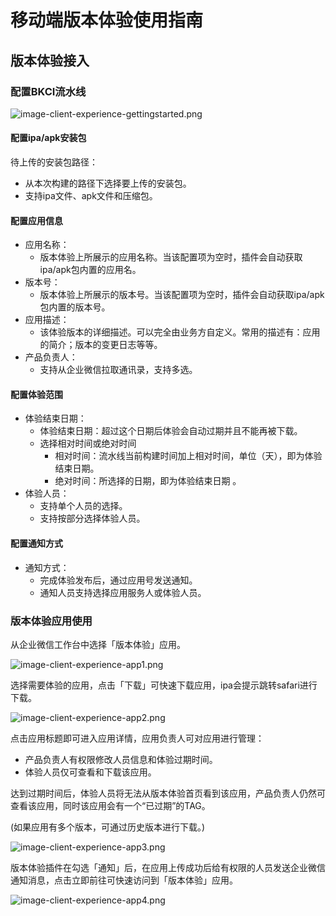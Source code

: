 # **移动端版本体验使用指南**

## **版本体验接入**
### **配置BKCI流水线**
![image-client-experience-gettingstarted.png](../../assets/image-client-experience-gettingstarted.png)

#### **配置ipa/apk安装包**
待上传的安装包路径：
- 从本次构建的路径下选择要上传的安装包。
- 支持ipa文件、apk文件和压缩包。

#### **配置应用信息**
- 应用名称：
    - 版本体验上所展示的应用名称。当该配置项为空时，插件会自动获取ipa/apk包内置的应用名。
- 版本号：
    - 版本体验上所展示的版本号。当该配置项为空时，插件会自动获取ipa/apk包内置的版本号。
- 应用描述：
    - 该体验版本的详细描述。可以完全由业务方自定义。常用的描述有：应用的简介；版本的变更日志等等。
- 产品负责人：
    - 支持从企业微信拉取通讯录，支持多选。

#### **配置体验范围**
- 体验结束日期：
    - 体验结束日期：超过这个日期后体验会自动过期并且不能再被下载。
    - 选择相对时间或绝对时间
        - 相对时间：流水线当前构建时间加上相对时间，单位（天），即为体验结束日期。
        - 绝对时间：所选择的日期，即为体验结束日期 。
- 体验人员：
    - 支持单个人员的选择。
    - 支持按部分选择体验人员。

#### **配置通知方式** 

- 通知方式：
    - 完成体验发布后，通过应用号发送通知。
    - 通知人员支持选择应用服务人或体验人员。


### **版本体验应用使用**
从企业微信工作台中选择「版本体验」应用。


![image-client-experience-app1.png](../../assets/image-client-experience-app1.png)


选择需要体验的应用，点击「下载」可快速下载应用，ipa会提示跳转safari进行下载。


![image-client-experience-app2.png](../../assets/image-client-experience-app2.png)
 

 点击应用标题即可进入应用详情，应用负责人可对应用进行管理：
   - 产品负责人有权限修改人员信息和体验过期时间。
   - 体验人员仅可查看和下载该应用。

达到过期时间后，体验人员将无法从版本体验首页看到该应用，产品负责人仍然可查看该应用，同时该应用会有一个“已过期”的TAG。

(如果应用有多个版本，可通过历史版本进行下载。)


![image-client-experience-app3.png](../../assets/image-client-experience-app3.png)

版本体验插件在勾选「通知」后，在应用上传成功后给有权限的人员发送企业微信通知消息，点击立即前往可快速访问到「版本体验」应用。

![image-client-experience-app4.png](../../assets/image-client-experience-app4.png)